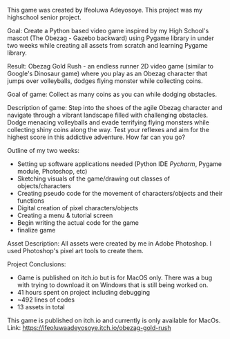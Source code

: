 This game was created by Ifeoluwa Adeyosoye. 
This project was my highschool senior project. 

Goal: 
Create a Python based video game inspired by my High School's mascot (The Obezag - Gazebo backward) using Pygame library in under two weeks while creating all assets from scratch and learning Pygame library. 

Result: 
Obezag Gold Rush - an endless runner 2D video game (similar to Google's Dinosaur game) where you play as an Obezag character that jumps over volleyballs, dodges flying monster while collecting coins. 

Goal of game: 
Collect as many coins as you can while dodging obstacles.

Description of game: 
Step into the shoes of the agile Obezag character and navigate through a vibrant landscape filled with challenging obstacles. Dodge menacing volleyballs and evade terrifying flying monsters while collecting shiny coins along the way. Test your reflexes and aim for the highest score in this addictive adventure. How far can you go?

Outline of my two weeks: 
- Setting up software applications needed (Python IDE *Pycharm*, Pygame module, Photoshop, etc)
- Sketching visuals of the game/drawing out classes of objects/characters
- Creating pseudo code for the movement of characters/objects and their functions
- Digital creation of pixel characters/objects 
- Creating a menu & tutorial screen
- Begin writing the actual code for the game 
- finalize game

Asset Description:
All assets were created by me in Adobe Photoshop. I used Photoshop's pixel art tools to create them. 

Project Conclusions: 
- Game is published on itch.io but is for MacOS only. There was a bug with trying to download it on Windows that is still being worked on. 
- 41 hours spent on project including debugging
- ~492 lines of codes 
- 13 assets in total
  
This game is published on itch.io and currently is only available for MacOs. 
Link: https://ifeoluwaadeyosoye.itch.io/obezag-gold-rush



